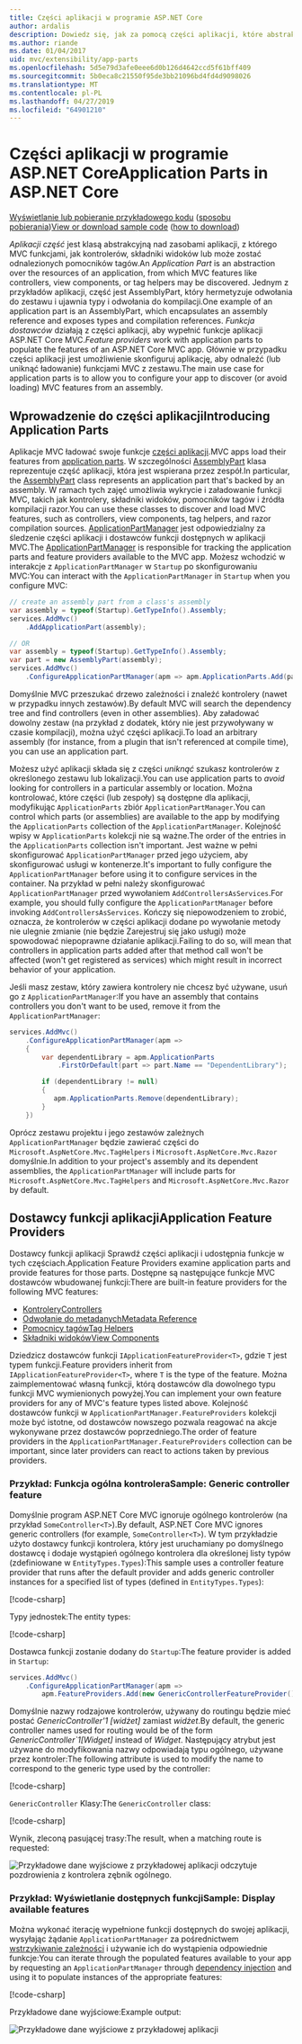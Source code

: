 ```yaml
---
title: Części aplikacji w programie ASP.NET Core
author: ardalis
description: Dowiedz się, jak za pomocą części aplikacji, które abstrakcje nad zasobami aplikacji, wykrywanie i uniknąć obciążania funkcji z zestawu.
ms.author: riande
ms.date: 01/04/2017
uid: mvc/extensibility/app-parts
ms.openlocfilehash: 5d5e79d3afe0eee6d0b126d4642ccd5f61bff409
ms.sourcegitcommit: 5b0eca8c21550f95de3bb21096bd4fd4d9098026
ms.translationtype: MT
ms.contentlocale: pl-PL
ms.lasthandoff: 04/27/2019
ms.locfileid: "64901210"
---
```

# <a name="application-parts-in-aspnet-core"></a><span data-ttu-id="39ac7-103">Części aplikacji w programie ASP.NET Core</span><span class="sxs-lookup"><span data-stu-id="39ac7-103">Application Parts in ASP.NET Core</span></span>

<span data-ttu-id="39ac7-104">[Wyświetlanie lub pobieranie przykładowego kodu](https://github.com/aspnet/AspNetCore.Docs/tree/master/aspnetcore/mvc/advanced/app-parts/sample) ([sposobu pobierania](xref:index#how-to-download-a-sample))</span><span class="sxs-lookup"><span data-stu-id="39ac7-104">[View or download sample code](https://github.com/aspnet/AspNetCore.Docs/tree/master/aspnetcore/mvc/advanced/app-parts/sample) ([how to download](xref:index#how-to-download-a-sample))</span></span>

<span data-ttu-id="39ac7-105">*Aplikacji część* jest klasą abstrakcyjną nad zasobami aplikacji, z którego MVC funkcjami, jak kontrolerów, składniki widoków lub może zostać odnalezionych pomocników tagów.</span><span class="sxs-lookup"><span data-stu-id="39ac7-105">An *Application Part* is an abstraction over the resources of an application, from which MVC features like controllers, view components, or tag helpers may be discovered.</span></span> <span data-ttu-id="39ac7-106">Jednym z przykładów aplikacji, część jest AssemblyPart, który hermetyzuje odwołania do zestawu i ujawnia typy i odwołania do kompilacji.</span><span class="sxs-lookup"><span data-stu-id="39ac7-106">One example of an application part is an AssemblyPart, which encapsulates an assembly reference and exposes types and compilation references.</span></span> <span data-ttu-id="39ac7-107">*Funkcja dostawców* działają z części aplikacji, aby wypełnić funkcje aplikacji ASP.NET Core MVC.</span><span class="sxs-lookup"><span data-stu-id="39ac7-107">*Feature providers* work with application parts to populate the features of an ASP.NET Core MVC app.</span></span> <span data-ttu-id="39ac7-108">Głównie w przypadku części aplikacji jest umożliwienie skonfiguruj aplikację, aby odnaleźć (lub uniknąć ładowanie) funkcjami MVC z zestawu.</span><span class="sxs-lookup"><span data-stu-id="39ac7-108">The main use case for application parts is to allow you to configure your app to discover (or avoid loading) MVC features from an assembly.</span></span>

## <a name="introducing-application-parts"></a><span data-ttu-id="39ac7-109">Wprowadzenie do części aplikacji</span><span class="sxs-lookup"><span data-stu-id="39ac7-109">Introducing Application Parts</span></span>

<span data-ttu-id="39ac7-110">Aplikacje MVC ładować swoje funkcje [części aplikacji](/dotnet/api/microsoft.aspnetcore.mvc.applicationparts.applicationpart).</span><span class="sxs-lookup"><span data-stu-id="39ac7-110">MVC apps load their features from [application parts](/dotnet/api/microsoft.aspnetcore.mvc.applicationparts.applicationpart).</span></span> <span data-ttu-id="39ac7-111">W szczególności [AssemblyPart](/dotnet/api/microsoft.aspnetcore.mvc.applicationparts.assemblypart#Microsoft_AspNetCore_Mvc_ApplicationParts_AssemblyPart) klasa reprezentuje część aplikacji, która jest wspierana przez zespół.</span><span class="sxs-lookup"><span data-stu-id="39ac7-111">In particular, the [AssemblyPart](/dotnet/api/microsoft.aspnetcore.mvc.applicationparts.assemblypart#Microsoft_AspNetCore_Mvc_ApplicationParts_AssemblyPart) class represents an application part that's backed by an assembly.</span></span> <span data-ttu-id="39ac7-112">W ramach tych zajęć umożliwia wykrycie i załadowanie funkcji MVC, takich jak kontrolery, składniki widoków, pomocników tagów i źródła kompilacji razor.</span><span class="sxs-lookup"><span data-stu-id="39ac7-112">You can use these classes to discover and load MVC features, such as controllers, view components, tag helpers, and razor compilation sources.</span></span> <span data-ttu-id="39ac7-113">[ApplicationPartManager](/dotnet/api/microsoft.aspnetcore.mvc.applicationparts.applicationpartmanager) jest odpowiedzialny za śledzenie części aplikacji i dostawców funkcji dostępnych w aplikacji MVC.</span><span class="sxs-lookup"><span data-stu-id="39ac7-113">The [ApplicationPartManager](/dotnet/api/microsoft.aspnetcore.mvc.applicationparts.applicationpartmanager) is responsible for tracking the application parts and feature providers available to the MVC app.</span></span> <span data-ttu-id="39ac7-114">Możesz wchodzić w interakcje z `ApplicationPartManager` w `Startup` po skonfigurowaniu MVC:</span><span class="sxs-lookup"><span data-stu-id="39ac7-114">You can interact with the `ApplicationPartManager` in `Startup` when you configure MVC:</span></span>

```csharp
// create an assembly part from a class's assembly
var assembly = typeof(Startup).GetTypeInfo().Assembly;
services.AddMvc()
    .AddApplicationPart(assembly);

// OR
var assembly = typeof(Startup).GetTypeInfo().Assembly;
var part = new AssemblyPart(assembly);
services.AddMvc()
    .ConfigureApplicationPartManager(apm => apm.ApplicationParts.Add(part));
```

<span data-ttu-id="39ac7-115">Domyślnie MVC przeszukać drzewo zależności i znaleźć kontrolery (nawet w przypadku innych zestawów).</span><span class="sxs-lookup"><span data-stu-id="39ac7-115">By default MVC will search the dependency tree and find controllers (even in other assemblies).</span></span> <span data-ttu-id="39ac7-116">Aby załadować dowolny zestaw (na przykład z dodatek, który nie jest przywoływany w czasie kompilacji), można użyć części aplikacji.</span><span class="sxs-lookup"><span data-stu-id="39ac7-116">To load an arbitrary assembly (for instance, from a plugin that isn't referenced at compile time), you can use an application part.</span></span>

<span data-ttu-id="39ac7-117">Możesz użyć aplikacji składa się z części *uniknąć* szukasz kontrolerów z określonego zestawu lub lokalizacji.</span><span class="sxs-lookup"><span data-stu-id="39ac7-117">You can use application parts to *avoid* looking for controllers in a particular assembly or location.</span></span> <span data-ttu-id="39ac7-118">Można kontrolować, które części (lub zespoły) są dostępne dla aplikacji, modyfikując `ApplicationParts` zbiór `ApplicationPartManager`.</span><span class="sxs-lookup"><span data-stu-id="39ac7-118">You can control which parts (or assemblies) are available to the app by modifying the `ApplicationParts` collection of the `ApplicationPartManager`.</span></span> <span data-ttu-id="39ac7-119">Kolejność wpisy w `ApplicationParts` kolekcji nie są ważne.</span><span class="sxs-lookup"><span data-stu-id="39ac7-119">The order of the entries in the `ApplicationParts` collection isn't important.</span></span> <span data-ttu-id="39ac7-120">Jest ważne w pełni skonfigurować `ApplicationPartManager` przed jego użyciem, aby skonfigurować usługi w kontenerze.</span><span class="sxs-lookup"><span data-stu-id="39ac7-120">It's important to fully configure the `ApplicationPartManager` before using it to configure services in the container.</span></span> <span data-ttu-id="39ac7-121">Na przykład w pełni należy skonfigurować `ApplicationPartManager` przed wywołaniem `AddControllersAsServices`.</span><span class="sxs-lookup"><span data-stu-id="39ac7-121">For example, you should fully configure the `ApplicationPartManager` before invoking `AddControllersAsServices`.</span></span> <span data-ttu-id="39ac7-122">Kończy się niepowodzeniem to zrobić, oznacza, że kontrolerów w części aplikacji dodane po wywołanie metody nie ulegnie zmianie (nie będzie Zarejestruj się jako usługi) może spowodować niepoprawne działanie aplikacji.</span><span class="sxs-lookup"><span data-stu-id="39ac7-122">Failing to do so, will mean that controllers in application parts added after that method call won't be affected (won't get registered as services) which might result in incorrect behavior of your application.</span></span>

<span data-ttu-id="39ac7-123">Jeśli masz zestaw, który zawiera kontrolery nie chcesz być używane, usuń go z `ApplicationPartManager`:</span><span class="sxs-lookup"><span data-stu-id="39ac7-123">If you have an assembly that contains controllers you don't want to be used, remove it from the `ApplicationPartManager`:</span></span>

```csharp
services.AddMvc()
    .ConfigureApplicationPartManager(apm =>
    {
        var dependentLibrary = apm.ApplicationParts
            .FirstOrDefault(part => part.Name == "DependentLibrary");

        if (dependentLibrary != null)
        {
           apm.ApplicationParts.Remove(dependentLibrary);
        }
    })
```

<span data-ttu-id="39ac7-124">Oprócz zestawu projektu i jego zestawów zależnych `ApplicationPartManager` będzie zawierać części do `Microsoft.AspNetCore.Mvc.TagHelpers` i `Microsoft.AspNetCore.Mvc.Razor` domyślnie.</span><span class="sxs-lookup"><span data-stu-id="39ac7-124">In addition to your project's assembly and its dependent assemblies, the `ApplicationPartManager` will include parts for `Microsoft.AspNetCore.Mvc.TagHelpers` and `Microsoft.AspNetCore.Mvc.Razor` by default.</span></span>

## <a name="application-feature-providers"></a><span data-ttu-id="39ac7-125">Dostawcy funkcji aplikacji</span><span class="sxs-lookup"><span data-stu-id="39ac7-125">Application Feature Providers</span></span>

<span data-ttu-id="39ac7-126">Dostawcy funkcji aplikacji Sprawdź części aplikacji i udostępnia funkcje w tych częściach.</span><span class="sxs-lookup"><span data-stu-id="39ac7-126">Application Feature Providers examine application parts and provide features for those parts.</span></span> <span data-ttu-id="39ac7-127">Dostępne są następujące funkcje MVC dostawców wbudowanej funkcji:</span><span class="sxs-lookup"><span data-stu-id="39ac7-127">There are built-in feature providers for the following MVC features:</span></span>

* [<span data-ttu-id="39ac7-128">Kontrolery</span><span class="sxs-lookup"><span data-stu-id="39ac7-128">Controllers</span></span>](/dotnet/api/microsoft.aspnetcore.mvc.controllers.controllerfeatureprovider)
* [<span data-ttu-id="39ac7-129">Odwołanie do metadanych</span><span class="sxs-lookup"><span data-stu-id="39ac7-129">Metadata Reference</span></span>](/dotnet/api/microsoft.aspnetcore.mvc.razor.compilation.metadatareferencefeatureprovider)
* [<span data-ttu-id="39ac7-130">Pomocnicy tagów</span><span class="sxs-lookup"><span data-stu-id="39ac7-130">Tag Helpers</span></span>](/dotnet/api/microsoft.aspnetcore.mvc.razor.taghelpers.taghelperfeatureprovider)
* [<span data-ttu-id="39ac7-131">Składniki widoków</span><span class="sxs-lookup"><span data-stu-id="39ac7-131">View Components</span></span>](/dotnet/api/microsoft.aspnetcore.mvc.viewcomponents.viewcomponentfeatureprovider)

<span data-ttu-id="39ac7-132">Dziedzicz dostawców funkcji `IApplicationFeatureProvider<T>`, gdzie `T` jest typem funkcji.</span><span class="sxs-lookup"><span data-stu-id="39ac7-132">Feature providers inherit from `IApplicationFeatureProvider<T>`, where `T` is the type of the feature.</span></span> <span data-ttu-id="39ac7-133">Można zaimplementować własną funkcji, którą dostawców dla dowolnego typu funkcji MVC wymienionych powyżej.</span><span class="sxs-lookup"><span data-stu-id="39ac7-133">You can implement your own feature providers for any of MVC's feature types listed above.</span></span> <span data-ttu-id="39ac7-134">Kolejność dostawców funkcji w `ApplicationPartManager.FeatureProviders` kolekcji może być istotne, od dostawców nowszego pozwala reagować na akcje wykonywane przez dostawców poprzedniego.</span><span class="sxs-lookup"><span data-stu-id="39ac7-134">The order of feature providers in the `ApplicationPartManager.FeatureProviders` collection can be important, since later providers can react to actions taken by previous providers.</span></span>

### <a name="sample-generic-controller-feature"></a><span data-ttu-id="39ac7-135">Przykład: Funkcja ogólna kontrolera</span><span class="sxs-lookup"><span data-stu-id="39ac7-135">Sample: Generic controller feature</span></span>

<span data-ttu-id="39ac7-136">Domyślnie program ASP.NET Core MVC ignoruje ogólnego kontrolerów (na przykład `SomeController<T>`).</span><span class="sxs-lookup"><span data-stu-id="39ac7-136">By default, ASP.NET Core MVC ignores generic controllers (for example, `SomeController<T>`).</span></span> <span data-ttu-id="39ac7-137">W tym przykładzie użyto dostawcy funkcji kontrolera, który jest uruchamiany po domyślnego dostawcę i dodaje wystąpień ogólnego kontrolera dla określonej listy typów (zdefiniowane w `EntityTypes.Types`):</span><span class="sxs-lookup"><span data-stu-id="39ac7-137">This sample uses a controller feature provider that runs after the default provider and adds generic controller instances for a specified list of types (defined in `EntityTypes.Types`):</span></span>

[!code-csharp[](./app-parts/sample/AppPartsSample/GenericControllerFeatureProvider.cs?highlight=13&range=18-36)]

<span data-ttu-id="39ac7-138">Typy jednostek:</span><span class="sxs-lookup"><span data-stu-id="39ac7-138">The entity types:</span></span>

[!code-csharp[](./app-parts/sample/AppPartsSample/Model/EntityTypes.cs?range=6-16)]

<span data-ttu-id="39ac7-139">Dostawca funkcji zostanie dodany do `Startup`:</span><span class="sxs-lookup"><span data-stu-id="39ac7-139">The feature provider is added in `Startup`:</span></span>

```csharp
services.AddMvc()
    .ConfigureApplicationPartManager(apm => 
        apm.FeatureProviders.Add(new GenericControllerFeatureProvider()));
```

<span data-ttu-id="39ac7-140">Domyślnie nazwy rodzajowe kontrolerów, używany do routingu będzie mieć postać *GenericController'1 [widżet]* zamiast *widżet*.</span><span class="sxs-lookup"><span data-stu-id="39ac7-140">By default, the generic controller names used for routing would be of the form *GenericController\`1[Widget]* instead of *Widget*.</span></span> <span data-ttu-id="39ac7-141">Następujący atrybut jest używane do modyfikowania nazwy odpowiadają typu ogólnego, używane przez kontroler:</span><span class="sxs-lookup"><span data-stu-id="39ac7-141">The following attribute is used to modify the name to correspond to the generic type used by the controller:</span></span>

[!code-csharp[](./app-parts/sample/AppPartsSample/GenericControllerNameConvention.cs)]

<span data-ttu-id="39ac7-142">`GenericController` Klasy:</span><span class="sxs-lookup"><span data-stu-id="39ac7-142">The `GenericController` class:</span></span>

[!code-csharp[](./app-parts/sample/AppPartsSample/GenericController.cs?highlight=5-6)]

<span data-ttu-id="39ac7-143">Wynik, zleconą pasującej trasy:</span><span class="sxs-lookup"><span data-stu-id="39ac7-143">The result, when a matching route is requested:</span></span>

![Przykładowe dane wyjściowe z przykładowej aplikacji odczytuje pozdrowienia z kontrolera zębnik ogólnego.](app-parts/_static/generic-controller.png)

### <a name="sample-display-available-features"></a><span data-ttu-id="39ac7-145">Przykład: Wyświetlanie dostępnych funkcji</span><span class="sxs-lookup"><span data-stu-id="39ac7-145">Sample: Display available features</span></span>

<span data-ttu-id="39ac7-146">Można wykonać iterację wypełnione funkcji dostępnych do swojej aplikacji, wysyłając żądanie `ApplicationPartManager` za pośrednictwem [wstrzykiwanie zależności](../../fundamentals/dependency-injection.md) i używanie ich do wystąpienia odpowiednie funkcje:</span><span class="sxs-lookup"><span data-stu-id="39ac7-146">You can iterate through the populated features available to your app by requesting an `ApplicationPartManager` through [dependency injection](../../fundamentals/dependency-injection.md) and using it to populate instances of the appropriate features:</span></span>

[!code-csharp[](./app-parts/sample/AppPartsSample/Controllers/FeaturesController.cs?highlight=16,25-27)]

<span data-ttu-id="39ac7-147">Przykładowe dane wyjściowe:</span><span class="sxs-lookup"><span data-stu-id="39ac7-147">Example output:</span></span>

![Przykładowe dane wyjściowe z przykładowej aplikacji](app-parts/_static/available-features.png)
